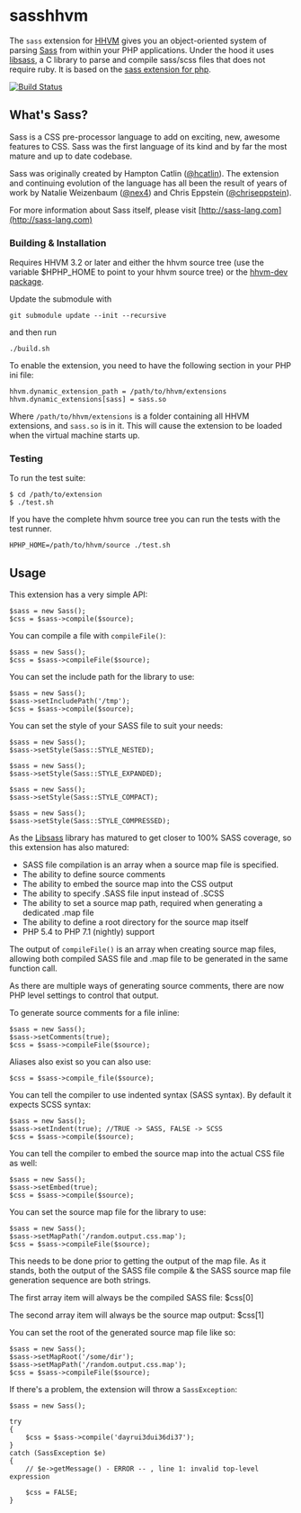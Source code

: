 # sasshhvm

The `sass` extension for [HHVM](https://github.com/facebook/hhvm) gives you an object-oriented system of parsing [Sass](http://sass-lang.com/) from within your PHP applications. Under the hood it uses [libsass](https://github.com/sass/libsass), a C library to parse and compile sass/scss files that does not require ruby.
It is based on the [sass extension for php](https://github.com/sensational/sassphp).

[![Build Status](https://travis-ci.org/absalomedia/sasshhvm.svg)](https://travis-ci.org/absalomedia/sasshhvm)

## What's Sass?

Sass is a CSS pre-processor language to add on exciting, new, awesome features to CSS. Sass was the first language of its kind and by far the most mature and up to date codebase.

Sass was originally created by Hampton Catlin ([@hcatlin](http://twitter.com/hcatlin)). The extension and continuing evolution of the language has all been the result of years of work by Natalie Weizenbaum ([@nex4](http://twitter.com/nex3)) and Chris Eppstein ([@chriseppstein](http://twitter.com/chriseppstein)).

For more information about Sass itself, please visit [http://sass-lang.com](http://sass-lang.com)

### Building & Installation

Requires HHVM 3.2 or later and either the hhvm source tree (use the variable $HPHP_HOME to point to your hhvm source tree) or the [hhvm-dev package](https://github.com/facebook/hhvm/wiki/Prebuilt-Packages-for-HHVM).

Update the submodule with
~~~
git submodule update --init --recursive
~~~
and then run

~~~
./build.sh
~~~


To enable the extension, you need to have the following section in your PHP ini file:

~~~
hhvm.dynamic_extension_path = /path/to/hhvm/extensions
hhvm.dynamic_extensions[sass] = sass.so
~~~

Where `/path/to/hhvm/extensions` is a folder containing all HHVM extensions,
and `sass.so` is in it. This will cause the extension to be loaded when the
virtual machine starts up.

### Testing

To run the test suite:

~~~
$ cd /path/to/extension
$ ./test.sh
~~~

If you have the complete hhvm source tree you can run the tests with the test runner.

~~~
HPHP_HOME=/path/to/hhvm/source ./test.sh
~~~


## Usage

This extension has a very simple API:

    $sass = new Sass();
    $css = $sass->compile($source);

You can compile a file with `compileFile()`:

    $sass = new Sass();
    $css = $sass->compileFile($source);

You can set the include path for the library to use:

    $sass = new Sass();
    $sass->setIncludePath('/tmp');
    $css = $sass->compile($source);

You can set the style of your SASS file to suit your needs:

    $sass = new Sass();
    $sass->setStyle(Sass::STYLE_NESTED);

    $sass = new Sass();
    $sass->setStyle(Sass::STYLE_EXPANDED);

    $sass = new Sass();
    $sass->setStyle(Sass::STYLE_COMPACT);

    $sass = new Sass();
    $sass->setStyle(Sass::STYLE_COMPRESSED);

As the [Libsass](https://github.com/hcatlin/libsass) library has matured to get closer to 100% SASS coverage, so this extension has also matured:
* SASS file compilation is an array when a source map file is specified.
* The ability to define source comments
* The ability to embed the source map into the CSS output
* The ability to specify .SASS file input instead of .SCSS
* The ability to set a source map path, required when generating a dedicated .map file
* The ability to define a root directory for the source map itself
* PHP 5.4 to PHP 7.1 (nightly) support

The output of `compileFile()` is an array when creating source map files, allowing both compiled SASS file and .map file to be generated in the same function call.

As there are multiple ways of generating source comments, there are now PHP level settings to control that output.

To generate source comments for a file inline:

    $sass = new Sass();
    $sass->setComments(true);
    $css = $sass->compileFile($source);

Aliases also exist so you can also use:

    $css = $sass->compile_file($source);

You can tell the compiler to use indented syntax (SASS syntax). By default it expects SCSS syntax:

    $sass = new Sass();
    $sass->setIndent(true); //TRUE -> SASS, FALSE -> SCSS
    $css = $sass->compile($source);

You can tell the compiler to embed the source map into the actual CSS file as well:

    $sass = new Sass();
    $sass->setEmbed(true);
    $css = $sass->compile($source);

You can set the source map file for the library to use:

    $sass = new Sass();
    $sass->setMapPath('/random.output.css.map');
    $css = $sass->compileFile($source);

This needs to be done prior to getting the output of the map file. As it stands, both the output of the SASS file compile & the SASS source map file generation sequence are both strings.

The first array item will always be the compiled SASS file:
    $css[0]

The second array item will always be the source map output:
    $css[1]

You can set the root of the generated source map file like so:

    $sass = new Sass();
    $sass->setMapRoot('/some/dir');
    $sass->setMapPath('/random.output.css.map');
    $css = $sass->compileFile($source);

If there's a problem, the extension will throw a `SassException`:

    $sass = new Sass();

    try
    {
        $css = $sass->compile('dayrui3dui36di37');
    }
    catch (SassException $e)
    {
        // $e->getMessage() - ERROR -- , line 1: invalid top-level expression

        $css = FALSE;
    }
